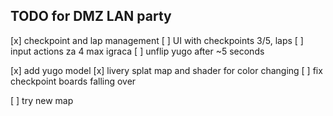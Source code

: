## TODO for DMZ LAN party

[x] checkpoint and lap management
[ ] UI with checkpoints 3/5, laps
[ ] input actions za 4 max igraca
[ ] unflip yugo after ~5 seconds

[x] add yugo model
[x] livery splat map and shader for color changing
[ ] fix checkpoint boards falling over

[ ] try new map
